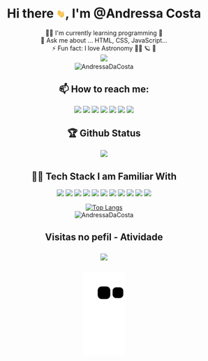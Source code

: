 <h1 align="center">  Hi there  <img alt = gif src ="hand.gif" width= "20"/>, I'm @Andressa Costa</h1>

<div align="center">
  
  

  

  👩‍💻  I'm currently learning programming :rocket:
  <br>
 💬 Ask me about ... HTML, CSS, JavaScript...
  <br>
 ⚡ Fun fact: I love Astronomy :woman_astronaut: :ringed_planet:  :stars: 
  <br>
<img  width="260" src="https://raw.githubusercontent.com/MicaelliMedeiros/micaellimedeiros/master/image/computer-illustration.png"><br>
  <img src="https://komarev.com/ghpvc/?username=AndressaDaCosta&label=Profile%20views&color=0e75b6&style=flat" alt="AndressaDaCosta" /> 

## 📫 How to reach me:

<a href="mailto:andressadacostan@gmail.com"><img src="https://img.shields.io/badge/-Email-%23333?style=for-the-badge&logo=gmail&logoColor=white"/><a/>
<a href="https://t.me/andressadacosta"><img src="https://img.shields.io/badge/Telegram-0D6BDB?style=for-the-badge&logo=telegram&logoColor=white" target="_blank"></a>
<a href="https://www.linkedin.com/in/andressa-costa-286173225/" target="_blank"><img src="https://img.shields.io/badge/-LinkedIn-%230077B5?style=for-the-badge&logo=linkedin&logoColor=white" target="_blank"></a> 
<a href="https://www.instagram.com/andressacostaaaaaa/" target="_blank"><img src="https://img.shields.io/badge/-Instagram-%23E4405F?style=for-the-badge&logo=instagram&logoColor=white" target="_blank"></a>
<a href="https://discord.gg/w2dgEXFgtS" target="_blank"><img src="https://img.shields.io/badge/Discord-7289DA?style=for-the-badge&logo=discord&logoColor=white" target="_blank"></a>
<a href=""><img src="https://img.shields.io/badge/Website-FF5244?style=for-the-badge&logo=website&logoColor=white"></a>
<a href="https://github.com/AndressaDaCosta"><img src="https://img.shields.io/github/followers/AndressaDaCosta?label=follow&style=social"></a>
         
    

## 🏆 Github Status
  
 <img src="https://github-readme-stats.vercel.app/api?username=AndressaDaCosta&show_icons=true&theme=tokyonight&include_all_commits=true&count_private=true "/>
   
  
## 👨‍💻 Tech Stack I am Familiar With
<img src="https://img.shields.io/badge/javascript%20-%23323330.svg?&style=for-the-badge&logo=javascript&logoColor=%23F7DF1E"/>
<img src="https://img.shields.io/badge/C-00599C?style=for-the-badge&logo=c&logoColor=white"/>
<img src="https://img.shields.io/badge/git%20-%23F05033.svg?&style=for-the-badge&logo=git&logoColor=white"/>
<img src="https://img.shields.io/badge/github%20-%23121011.svg?&style=for-the-badge&logo=github&logoColor=white"/>
<img src="https://img.shields.io/badge/Node.js-339933?style=for-the-badge&logo=nodedotjs&logoColor=white"/>
<img src="https://img.shields.io/badge/npm-CB3837?style=for-the-badge&logo=npm&logoColor=white"/>
<img src="https://img.shields.io/badge/React-20232A?style=for-the-badge&logo=react&logoColor=61DAFB"/>
<img src="https://img.shields.io/badge/Visual_Studio_Code-0078D4?style=for-the-badge&logo=visual%20studio%20code&logoColor=white"/>
<img src="https://img.shields.io/badge/HTML5-E34F26?style=for-the-badge&logo=html5&logoColor=white"/>
<a href="https://codepen.io/andressadacosta"><img src="https://img.shields.io/badge/-codepen-%FF7F3F?style=for-the-badge&logo=codepen&logoColor=white"/></a>
<img src="https://img.shields.io/badge/iTerm2-000000?style=for-the-badge&logo=iterm2&logoColor=white"/><br>
  
  
  
 [![Top Langs](https://github-readme-stats.vercel.app/api/top-langs/?username=AndressaDaCosta&&layout=compact&7&theme=tokyonight)](https://github.com/AndressadaCosta/github-readme-stats)<br>
  <img src="https://github-readme-streak-stats.herokuapp.com/?user=AndressaDaCosta&7&theme=tokyonight" alt="AndressaDaCosta" />



  
  
  ## Visitas no pefil - Atividade <!-- visitors count --> <p align="center" > <img src="https://profile-counter.glitch.me/AndressaDaCosta/count.svg" /> </p>
<!--- Snake: --->

  <img src="https://github.com/AndressaDaCosta/AndressaDaCosta/raw/output/github-contribution-grid-snake.svg" alt="snake">

 </div>














  
  <!---
AndressaDaCosta/AndressaDaCosta is a ✨ special ✨ repository because its `README.md` (this file) appears on your GitHub profile.
--->

